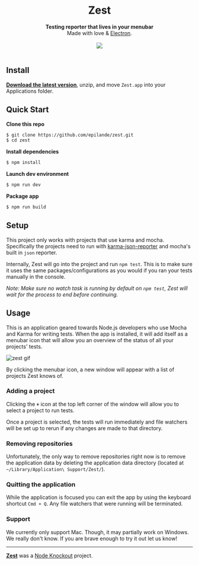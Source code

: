 <h1 align="center">Zest</h1>

<p align="center">
  <strong>Testing reporter that lives in your menubar</strong></br>
  Made with love & <a href="http://electron.atom.io/">Electron</a>.</br></br>
  <a href="https://github.com/epilande/zest/releases/latest"><img src="https://github.com/epilande/zest/blob/master/public/ZT-screenshot.png"/></a></br></br>
</p>


## Install
[**Download the latest version**](https://github.com/epilande/zest/releases/latest), unzip, and move `Zest.app` into your Applications folder.


## Quick Start

**Clone this repo**

```bash
$ git clone https://github.com/epilande/zest.git
$ cd zest
```

**Install dependencies**

```bash
$ npm install
```

**Launch dev environment**

```bash
$ npm run dev
```

**Package app**

```bash
$ npm run build
```


## Setup

This project only works with projects that use karma and mocha. Specifically the projects need to run with [karma-json-reporter](https://www.npmjs.com/package/karma-json-reporter) and mocha's built in `json` reporter.

Internally, Zest will go into the project and run `npm test`. This is to make sure it uses the same packages/configurations as you would if you ran your tests manually in the console.

*Note: Make sure no watch task is running by default on `npm test`, Zest will wait for the process to end before continuing.*


## Usage

This is an application geared towards Node.js developers who use Mocha and Karma for writing tests. When the app is installed, it will add itself as a menubar icon that will allow you an overview of the status of all your projects' tests.

![zest gif](https://github.com/epilande/zest/blob/master/public/ZT-gif.gif)

By clicking the menubar icon, a new window will appear with a list of projects Zest knows of.


### Adding a project

Clicking the **`+`** icon at the top left corner of the window will allow you to select a project to run tests.

Once a project is selected, the tests will run immediately and file watchers will be set up to rerun if any changes are made to that directory.


### Removing repositories

Unfortunately, the only way to remove repositories right now is to remove the application data by deleting the application data directory (located at `~/Library/Application\ Support/Zest/`).


### Quitting the application

While the application is focused you can exit the app by using the keyboard shortcut `Cmd + Q`. Any file watchers that were running will be terminated.


### Support

We currently only support Mac. Though, it may partially work on Windows. We really don't know. If you are brave enough to try it out let us know!


---

**[Zest](https://www.nodeknockout.com/entries/292-zest)** was a [Node Knockout](https://www.nodeknockout.com/) project.

